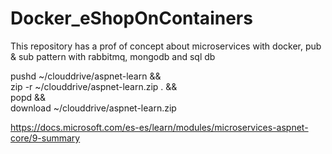 # Docker_eShopOnContainers
This repository has a prof of concept about microservices with docker, pub &amp; sub pattern with rabbitmq, mongodb and sql db

pushd ~/clouddrive/aspnet-learn && \
    zip -r ~/clouddrive/aspnet-learn.zip . && \
    popd && \
    download ~/clouddrive/aspnet-learn.zip

https://docs.microsoft.com/es-es/learn/modules/microservices-aspnet-core/9-summary